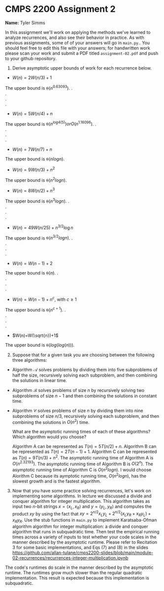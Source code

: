 # CMPS 2200 Assignment 2

**Name:** Tyler Simms

In this assignment we'll work on applying the methods we've learned to analyze recurrences, and also see their behavior
in practice. As with previous
assignments, some of of your answers will go in `main.py`.. You
should feel free to edit this file with your answers; for handwritten
work please scan your work and submit a PDF titled `assignment-02.pdf`
and push to your github repository.


1. Derive asymptotic upper bounds of work for each recurrence below.
  * $W(n)=2W(n/3)+1$

The upper bound is $⍬(n^{0.63093})$. 
.  
.  
.  
.  
  * $W(n)=5W(n/4)+n$

The upper bound is $⍬(n^{log4(5)}) or O(n^{1.16096})$.
.  
.  
.  
.  
  * $W(n)=7W(n/7)+n$

The upper bound is $⍬(nlogn)$.






  * $W(n)=9W(n/3)+n^2$

The upper bound is $⍬(n^{2}logn)$.






  * $W(n)=8W(n/2)+n^3$

The upper bound is $⍬(n^{3}logn)$.
.  
.  
.  
.  
  * $W(n)=49W(n/25)+n^{3/2}\log n$

The upper bound is $⍬(n^{3/2}logn)$.
.  
.  
.  
.  
  * $W(n)=W(n-1)+2$

The upper bound is $⍬(n)$.
.  
.  
.  
.  
  * $W(n)= W(n-1)+n^c$, with $c\geq 1$

The upper bound is $⍬(n^{c+1})$.
.  
.  
.  
.  
  * $W(n)=W(\sqrt{n})+1$

The upper bound is $⍬(log(log(n)))$.


2. Suppose that for a given task you are choosing between the following three algorithms:

  * Algorithm $\mathcal{A}$ solves problems by dividing them into
      five subproblems of half the size, recursively solving each
      subproblem, and then combining the solutions in linear time.
    
  * Algorithm $\mathcal{B}$ solves problems of size $n$ by
      recursively solving two subproblems of size $n-1$ and then
      combining the solutions in constant time.
    
  * Algorithm $\mathcal{C}$ solves problems of size $n$ by dividing
      them into nine subproblems of size $n/3$, recursively solving
      each subproblem, and then combining the solutions in $O(n^2)$
      time.

    What are the asymptotic running times of each of these algorithms?
    Which algorithm would you choose?

    Algorithm A can be represented as $T(n) = 5T(n/2) + n$. Algorithm B can be represented as $T(n) = 2T(n-1) + 1$. Algorithm C can be represented as $T(n) = 9T(n/3) + n^2$. The asymptotic running time of Algorithm A is $O(n^{2.32193})$. The asymptotic running time of Algorithm B is $O(2^n)$. The asymptotic running time of Algorithm C is $O(n^{2}logn)$. I would choose Alorithm C because its aymptotic running time, $O(n^{2}logn)$, has the slowest growth and is the fastest algorithm.


3. Now that you have some practice solving recurrences, let's work on
  implementing some algorithms. In lecture we discussed a divide and
  conquer algorithm for integer multiplication. This algorithm takes
  as input two $n$-bit strings $x = \langle x_L, x_R\rangle$ and
  $y=\langle y_L, y_R\rangle$ and computes the product $xy$ by using
  the fact that $xy = 2^{n/2}x_Ly_L + 2^{n/2}(x_Ly_R+x_Ry_L) +
  x_Ry_R.$ Use the
  stub functions in `main.py` to implement Karatsaba-Ofman algorithm algorithm for integer
  multiplication: a divide and conquer algorithm that runs in
  subquadratic time. Then test the empirical running times across a
  variety of inputs to test whether your code scales in the manner
  described by the asymptotic runtime. Please refer to Recitation 3 for some basic implementations, and Eqs (7) and (8) in the slides https://github.com/allan-tulane/cmps2200-slides/blob/main/module-02-recurrences/recurrences-integer-multiplication.ipynb

The code's runtimes do scale in the manner described by the asymptotic runtime. The runtimes grow much slower than the regular quadratic implementation. This result is expected because this implementation is subquadratic.
 
 


